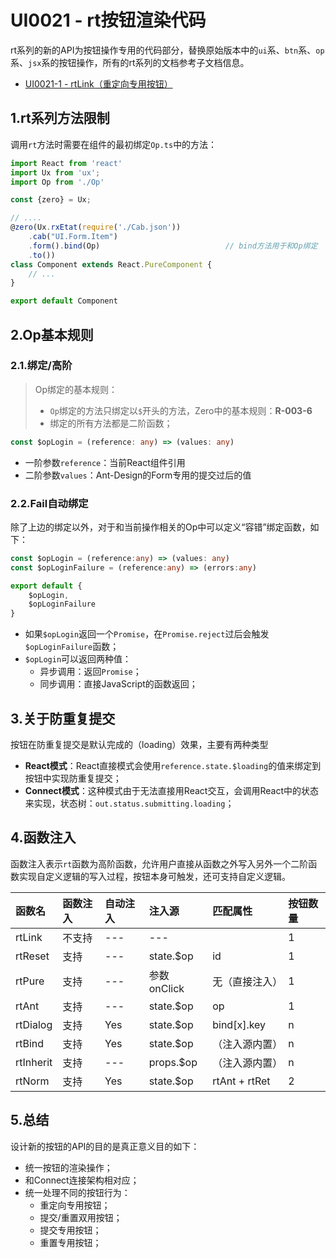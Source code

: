 # UI0021 - rt按钮渲染代码

rt系列的新的API为按钮操作专用的代码部分，替换原始版本中的`ui`系、`btn`系、`op`系、`jsx`系的按钮操作，所有的rt系列的文档参考子文档信息。

* [UI0021-1 - rtLink（重定向专用按钮）](/document/2-kai-fa-wen-dang/ui0021-rtan-niu-xuan-ran-dai-ma/ui0021-1-rtlink.md)

## 1.rt系列方法限制

调用`rt`方法时需要在组件的最初绑定`Op.ts`中的方法：

```js
import React from 'react'
import Ux from 'ux';
import Op from './Op'

const {zero} = Ux;

// ....
@zero(Ux.rxEtat(require('./Cab.json'))
    .cab("UI.Form.Item")
    .form().bind(Op)                            // bind方法用于和Op绑定
    .to())
class Component extends React.PureComponent {
    // ...
}

export default Component
```

## 2.Op基本规则

### 2.1.绑定/高阶

> Op绑定的基本规则：
>
> * `Op`绑定的方法只绑定以`$`开头的方法，Zero中的基本规则：**R-003-6**
> * 绑定的所有方法都是二阶函数；

```typescript
const $opLogin = (reference: any) => (values: any)
```

* 一阶参数`reference`：当前React组件引用
* 二阶参数`values`：Ant-Design的Form专用的提交过后的值

### 2.2.Fail自动绑定

除了上边的绑定以外，对于和当前操作相关的Op中可以定义“容错”绑定函数，如下：

```typescript
const $opLogin = (reference:any) => (values: any)
const $opLoginFailure = (reference:any) => (errors:any)

export default {
    $opLogin,
    $opLoginFailure
}
```

* 如果`$opLogin`返回一个`Promise`，在`Promise.reject`过后会触发`$opLoginFailure`函数；
* `$opLogin`可以返回两种值：
  * 异步调用：返回`Promise`；
  * 同步调用：直接JavaScript的函数返回；

## 3.关于防重复提交

按钮在防重复提交是默认完成的（loading）效果，主要有两种类型

* **React模式**：React直接模式会使用`reference.state.$loading`的值来绑定到按钮中实现防重复提交；
* **Connect模式**：这种模式由于无法直接用React交互，会调用React中的状态来实现，状态树：`out.status.submitting.loading`；

## 4.函数注入

函数注入表示`rt`函数为高阶函数，允许用户直接从函数之外写入另外一个二阶函数实现自定义逻辑的写入过程，按钮本身可触发，还可支持自定义逻辑。

| 函数名 | 函数注入 | 自动注入 | 注入源 | 匹配属性 | 按钮数量 |
| :--- | :--- | :--- | :--- | :--- | :--- |
| rtLink | 不支持 | --- | --- |  | 1 |
| rtReset | 支持 | --- | state.$op | id | 1 |
| rtPure | 支持 | --- | 参数onClick | 无（直接注入） | 1 |
| rtAnt | 支持 | --- | state.$op | op | 1 |
| rtDialog | 支持 | Yes | state.$op | bind\[x\].key | n |
| rtBind | 支持 | Yes | state.$op | （注入源内置） | n |
| rtInherit | 支持 | --- | props.$op | （注入源内置） | n |
| rtNorm | 支持 | Yes | state.$op | rtAnt + rtRet | 2 |

## 5.总结

设计新的按钮的API的目的是真正意义目的如下：

* 统一按钮的渲染操作；
* 和Connect连接架构相对应；
* 统一处理不同的按钮行为：
  * 重定向专用按钮；
  * 提交/重置双用按钮；
  * 提交专用按钮；
  * 重置专用按钮；



